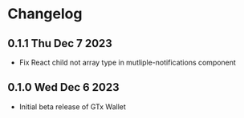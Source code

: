 # Changelog

## 0.1.1 Thu Dec 7 2023
- Fix React child not array type in mutliple-notifications component

## 0.1.0 Wed Dec 6 2023
- Initial beta release of GTx Wallet